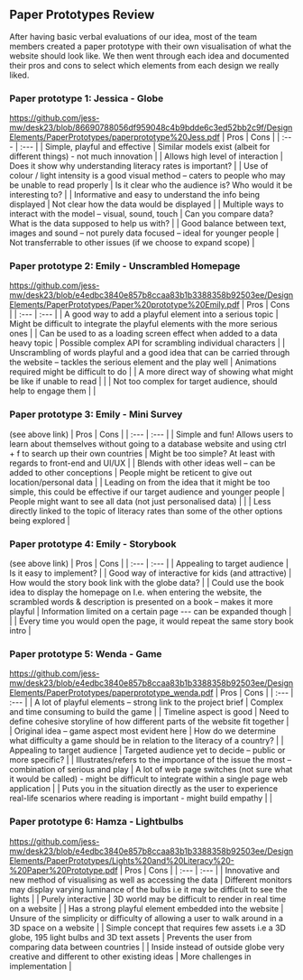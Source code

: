 ## Paper Prototypes Review
After having basic verbal evaluations of our idea, most of the team members created a paper prototype with their own visualisation
of what the website should look like. We then went through each idea and documented their pros and cons to select which elements 
from each design we really liked.

### Paper prototype 1: Jessica - Globe
https://github.com/jess-mw/desk23/blob/86690788056df959048c4b9bdde6c3ed52bb2c9f/DesignElements/PaperPrototypes/paperprototype%20Jess.pdf
| Pros | Cons |
| :--- | :--- |
| Simple, playful and effective | Similar models exist (albeit for different things) - not much innovation |
| Allows high level of interaction | Does it show why understanding literacy rates is important? |
| Use of colour / light intensity is a good visual method – caters to people who may be unable to read properly | Is it clear who the audience is? Who would it be interesting to? |
| Informative and easy to understand the info being displayed | Not clear how the data would be displayed |
| Multiple ways to interact with the model – visual, sound, touch | Can you compare data? What is the data supposed to help us with? |
| Good balance between text, images and sound – not purely data focused – ideal for younger people | Not transferrable to other issues (if we choose to expand scope) |

### Paper prototype 2: Emily - Unscrambled Homepage
https://github.com/jess-mw/desk23/blob/e4edbc3840e857b8ccaa83b1b3388358b92503ee/DesignElements/PaperPrototypes/Paper%20prototype%20Emily.pdf
| Pros | Cons |
| :--- | :--- |
| A good way to add a playful element into a serious topic | Might be difficult to integrate the playful elements with the more serious ones |
| Can be used to as a loading screen effect when added to a data heavy topic | Possible complex API for scrambling individual characters |
| Unscrambling of words playful and a good idea that can be carried through the website – tackles the serious element and the play well | Animations required might be difficult to do  |
| A more direct way of showing what might be like if unable to read | |
| Not too complex for target audience, should help to engage them | |

### Paper prototype 3: Emily - Mini Survey
(see above link)
| Pros | Cons |
| :--- | :--- |
| Simple and fun! Allows users to learn about themselves without going to a database website and using ctrl + f to search up their own countries | Might be too simple? At least with regards to front-end and UI/UX |
| Blends with other ideas well – can be added to other conceptions | People might be reticent to give out location/personal data |
| Leading on from the idea that it might be too simple, this could be effective if our target audience and younger people | People might want to see all data (not just personalised data) |
| | Less directly linked to the topic of literacy rates than some of the other options being explored |

### Paper prototype 4: Emily - Storybook
(see above link)
| Pros | Cons |
| :--- | :--- |
| Appealing to target audience | Is it easy to implement? |
| Good way of interactive for kids (and attractive) |  How would the story book link with the globe data? |
| Could use the book idea to display the homepage on I.e. when entering the website, the scrambled words & description is presented on a book – makes it more playful | Information limited on a certain page --- can be expanded though |
| | Every time you would open the page, it would repeat the same story book intro  |

### Paper prototype 5: Wenda - Game
https://github.com/jess-mw/desk23/blob/e4edbc3840e857b8ccaa83b1b3388358b92503ee/DesignElements/PaperPrototypes/paperprototype_wenda.pdf
| Pros | Cons |
| :--- | :--- |
| A lot of playful elements – strong link to the project brief | Complex and time consuming to build the game |
| Timeline aspect is good | Need to define cohesive storyline of how different parts of the website fit together |
| Original idea – game aspect most evident here | How do we determine what difficulty a game should be in relation to the literacy of a country? |
| Appealing to target audience | Targeted audience yet to decide – public or more specific? |
| Illustrates/refers to the importance of the issue the most – combination of serious and play | A lot of web page switches (not sure what it would be called) - might be difficult to integrate within a single page web application |
| Puts you in the situation directly as the user to experience real-life scenarios where reading is important - might build empathy | |

### Paper prototype 6: Hamza - Lightbulbs
https://github.com/jess-mw/desk23/blob/e4edbc3840e857b8ccaa83b1b3388358b92503ee/DesignElements/PaperPrototypes/Lights%20and%20Literacy%20-%20Paper%20Prototype.pdf
| Pros | Cons |
| :--- | :--- |
| Innovative and new method of visualising as well as accessing the data  | Different monitors may display varying luminance of the bulbs i.e it may be difficult to see the lights |
| Purely interactive | 3D world may be difficult to render in real time on a website |
| Has a strong playful element embedded into the website | Unsure of the simplicity or difficulty of allowing a user to walk around in a 3D space on a website |
| Simple concept that requires few assets i.e a 3D globe, 195 light bulbs and 3D text assets | Prevents the user from comparing data between countries |
| Inside instead of outside globe very creative and different to other existing ideas | More challenges in implementation |
